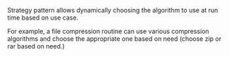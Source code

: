 Strategy pattern allows dynamically choosing the algorithm to use at 
run time based on use case.

For example, a file compression routine can use various compression algorithms
and choose the appropriate one based on need (choose zip or rar based on need.)
